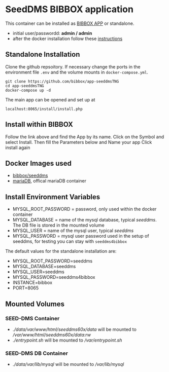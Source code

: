 # SeedDMS BIBBOX application

This container can be installed as [BIBBOX APP](https://bibbox.readthedocs.io/en/latest/ "BIBBOX App Store") or standalone. 

* initial user/passwordd: **admin / admin**
* after the docker installation follow these [instructions](https://github.com/bibbox/app-seeddms/blob/master/INSTALL-APP.md)

## Standalone Installation 

Clone the github repsoitory. If necessary change the ports in the environment file `.env` and the volume mounts in `docker-compose.yml`.

```
git clone https://github.com/bibbox/app-seeddmsTNG
cd app-seeddmsTNG
docker-compose up -d
```

The main app can be opened and set up at
```
localhost:8065/install/install.php
```

## Install within BIBBOX

Follow the link above and find the App by its name. Click on the Symbol and select Install. Then fill the Parameters below and Name your app Click install again

## Docker Images used
 * [bibbox/seeddms](https://hub.docker.com/r/bibbox/seeddms/) 
 * [mariaDB](https://hub.docker.com/_/mariadb/), offical mariaDB container
 
## Install Environment Variables
  *	MYSQL_ROOT_PASSWORD = password, only used within the docker container
  * MYSQL_DATABASE = name of the mysql database, typical *seeddms*. The DB file is stored in the mounted volume
  * MYSQL_USER = name of the mysql user, typical *seeddms*
  * MYSQL_PASSWORD = mysql user password used in the setup of seeddms, for testing you can stay with `seeddms4bibbox`
  
The default values for the standalone installation are:
  * MYSQL_ROOT_PASSWORD=seeddms
  * MYSQL_DATABASE=seeddms
  * MYSQL_USER=seeddms
  * MYSQL_PASSWORD=seeddms4bibbox
  * INSTANCE=bibbox
  * PORT=8065
  
  ## Mounted Volumes
### SEED-DMS Container
* _./data/var/www/html/seeddms60x/data_ will be mounted to _/var/www/html/seeddms60x/data:rw_ 
* _./entrypoint.sh_ will be mounted to _/var/entrypoint.sh_
### SEED-DMS DB Container
* _./data/var/lib/mysql_ will be mounted to _/var/lib/mysql_ 
